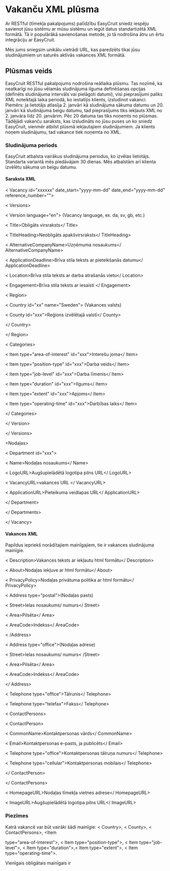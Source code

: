 # Vakanču XML plūsma

Ar RESTful (tīmekļa pakalpojums) palīdzību EasyCruit sniedz iespēju savienot jūsu sistēmu ar mūsu sistēmu un iegūt datus standartizētā XML formātā. Tā ir populārākā savienošanas metode, jo tā nodrošina ātru un ērtu integrāciju ar EasyCruit.

Mēs jums sniegsim unikālu vietrādi URL, kas paredzēts tikai jūsu sludinājumiem un saturēs aktīvās vakances XML formātā.

## Plūsmas veids

EasyCruit RESTful pakalpojums nodrošina reāllaika plūsmu. Tas nozīmē, ka neatkarīgi no jūsu vēlamās sludinājuma ilguma definēšanas opcijas (definēts sludinājuma intervāls vai pielāgoti datumi), visi pieprasījumi paliks XML noteiktajā laika periodā, ko iestatījis klients, izsludinot vakanci. Piemērs: ja lietotājs atlasīja 2. janvāri kā sludinājuma sākuma datumu un 20. janvāri kā sludinājuma beigu datumu, tad pieprasījums tiks iekļauts XML no 2. janvāra līdz 20. janvārim. Pēc 20 datuma tas tiks noņemts no plūsmas. Tādējādi vakanču saraksts, kas izsludināts no jūsu puses un ko sniedz EasyCruit, vienmēr atbilst plūsmā iekļautajiem sludinājumiem. Ja klients noņem sludinājumu, tad vakance tiek noņemta no XML.

### Sludinājuma periods

EasyCruit atbalsta vairākus sludinājuma periodus, ko izvēlas lietotājs. Standarta variantā mēs piedāvājam 30 dienas. Mēs atbalstām arī klienta izvēlētu sākuma un beigu datumu.

#### Saraksta XML

< Vacancy id="xxxxxx" date_start="yyyy-mm-dd" date_end="yyyy-mm-dd" reference_number="">

< Versions>

< Version language="en"> (Vacancy language, ex. da, sv, gb, etc.)

< Title>Obligāts virsraksts</ Title>

< TitleHeading>Neobligāts apakšvirsraksts</ TitleHeading>

< AlternativeCompanyName>Uzņēmuma nosaukums</ AlternativeCompanyName>

< ApplicationDeadline>Brīva stila teksts ar pieteikšanās datumu</ ApplicationDeadline>

< Location>Brīva stila teksts ar darba atrašanās vietu</ Location>

< Engagement>Brīva stila teksts ar iesaisti </ Engagement>

< Region>

< Country id="xx" name="Sweden"> (Vakances valsts)

< County id="xxx">Reģions izvēlētajā valstī</ County>

</ Country>

</ Region>

< Categories>

< Item type="area-of-interest" id="xxx">Interešu joma</ Item>

< Item type="position-type" id="xxx">Darba veids</ Item>

< Item type="job-level" id="xxx">Darba līmenis</ Item>

< Item type="duration" id="xxx">Ilgums</ Item>

< Item type="extent" id="xxx">Apjoms</ Item>

< Item type="operating-time" id="xxx">Darbības laiks</ Item>

</ Categories>

</ Version>

</ Versions>

<Nodaļas>

< Department id="xxx">

< Name>Nodaļas nosaukums</ Name>

< LogoURL>Augšupielādētā logotipa pilns URL</ LogoURL>

< VacancyURL>vakances URL </ VacancyURL>

< ApplicationURL>Pieteikuma veidlapas URL</ ApplicationURL>

</ Department>

</ Departments>

</ Vacancy>

#### Vakances XML

Papildus iepriekš norādītajiem mainīgajiem, tie ir vakances sludinājuma mainīgie.

< Description>Vakances teksts ar iekļautu html formātu</ Description>

< About>Nodaļas iekļuve ar html formātu</ About>

< PrivacyPolicy>Nodaļas privātuma politika ar html formātu</ PrivacyPolicy>

< Address type="postal">(Nodaļas pasts)

< Street>Ielas nosaukums/ numurs</ Street>

< Area>Pilsēta</ Area>

< AreaCode>Indekss</ AreaCode>

< /Address>

< Address type="office">(Nodaļas adrese)

< Street>Ielas nosaukums/ numurs< /Street>

< Area>Pilsēta</ Area>

< AreaCode>Indekss</ AreaCode>

</ Address>

< Telephone type="office">Tālrunis</ Telephone>

< Telephone type="telefax">Fakss</ Telephone>

< ContactPersons>

< ContactPerson>

< CommonName>Kontaktpersonas vārds</ CommonName>

< Email>Kontaktpersonas e-pasts, ja publicēts</ Email>

< Telephone type="office">Kontaktpersonas tālruņa numurs</ Telephone>

< Telephone type="cellular">Kontaktpersonas mobilais</ Telephone>

</ ContactPerson>

</ ContactPersons>

< HomepageURL>Nodaļas tīmekļa vietnes adrese</ HomepageURL>

< ImageURL>Augšupielādētā logotipa pilns URL</ ImageURL>

### Piezīmes

Katrā vakancē var būt vairāki šādi mainīgie: < Country>, < County>, < ContactPersons>, <Item

type="area-of-interest">, < Item type="position-type">, < Item type="job-level">, < Item type="duration">,< Item type="extent">, < Item type="operating-time">.

Vienīgais obligātais mainīgais ir <Title>. Tāpēc citi lauki var būt tukši.

#### Vairākas nodaļas vakancē

EasyCruit nodrošina svarīgu funkciju – piesaistīt sludinājumam vairākas nodaļas. Tas nozīmē, ka kandidāts tiek vedinātas izvēlēties nodaļu pirms pieteikšanās darbam. Šī funkcija ir ieviesta xml. Lūdzu, sazinieties ar EasyCruit klientu atbalsta nodaļu, ja vēlaties izveidot izmēģinājuma vakanci ar vairākām nodaļām.

#### Kešatmiņa

XML plūsmai no EasyCruit ir vienas stundas kešatmiņa. EasyCruit ieraksti būs redzami tikai vienu stundu vēlāk, ja vien lietotājs neizmanto pārpublicēšanas funkciju.

#### Papildu informācija (XSD)

Saraksts:  [https://www.easycruit.com/dtd/vacancy-list.xsd](https://www.easycruit.com/dtd/vacancy-list.xsd)

Vakance:  [https://www.easycruit.com/dtd/vacancy.xsd](https://www.easycruit.com/dtd/vacancy.xsd)

##### Skatīt arī:

![](../Resources/Images/icon-document-link.png)  [Vakanču datu imports un eksports](import_and_export_of_vacancy_data.htm)
![](../Resources/Images/icon-document-link.png)  [Kandidātu API metodes](candidate_api_methods.htm)
![](../Resources/Images/icon-document-link.png)  [Administratoru rokasgrāmata – integrācija/API](guide_for_administrators_integration_apis.htm)
![](../Resources/Images/icon-document-link.png)  [Tīmekļa pakalpojuma atbildes piemērs](example_web_service_response.htm)
![](../Resources/Images/icon-document-link.png)  [Administratoru rokasgrāmata – pārskati](guide_for_administrators_reports.htm)


> Written with [StackEdit](https://stackedit.io/).
<!--stackedit_data:
eyJoaXN0b3J5IjpbNjc5MTg0ODUxXX0=
-->